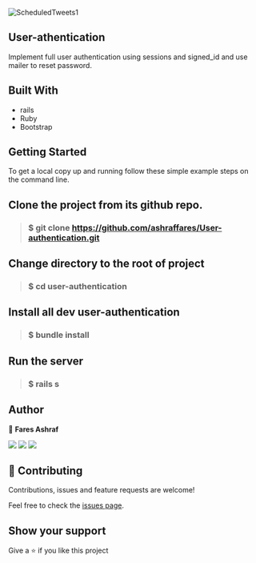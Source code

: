 ![ScheduledTweets1](https://user-images.githubusercontent.com/37639594/138067476-935f1a5f-e7f1-4029-80dd-c4cd9ec2621b.png)

## User-athentication
Implement full user authentication using sessions and signed_id and use mailer to reset password.

## Built With
- rails
- Ruby
- Bootstrap


## Getting Started
To get a local copy up and running follow these simple example steps on the command line.

## Clone the project from its github repo.

> ### $ git clone https://github.com/ashraffares/User-authentication.git
  
## Change directory to the root of project

> ### $ cd user-authentication
  
## Install all dev user-authentication

> ###  $ bundle install


## Run the server

> ### $ rails s

## Author

👤 **Fares Ashraf** 

[![](https://img.shields.io/badge/GitHub-100000?style=for-the-badge&logo=github&logoColor=white)](https://github.com/ashraffares) [![](https://img.shields.io/badge/Twitter-1DA1F2?style=for-the-badge&logo=twitter&logoColor=white)](https://twitter.com/Fares09301164) [![](https://img.shields.io/badge/LinkedIn-0077B5?style=for-the-badge&logo=linkedin&logoColor=white)](https://www.linkedin.com/in/faresashraf/)

## 🤝 Contributing

Contributions, issues and feature requests are welcome!

Feel free to check the [issues page](https://github.com/ashraffares/User-authentication/issues).

## Show your support

Give a ⭐️ if you like this project
